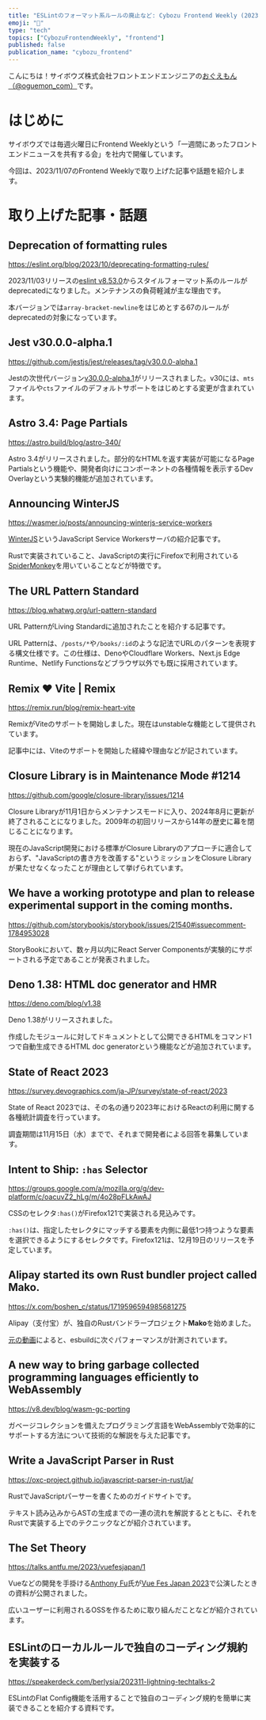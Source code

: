 ```yaml
---
title: "ESLintのフォーマット系ルールの廃止など: Cybozu Frontend Weekly (2023-11-07号)"
emoji: "🚮"
type: "tech"
topics: ["CybozuFrontendWeekly", "frontend"]
published: false
publication_name: "cybozu_frontend"
---
```


こんにちは！サイボウズ株式会社フロントエンドエンジニアの[おぐえもん（@oguemon_com）](https://x.com/oguemon_com)です。

# はじめに

サイボウズでは毎週火曜日にFrontend Weeklyという「一週間にあったフロントエンドニュースを共有する会」を社内で開催しています。

今回は、2023/11/07のFrontend Weeklyで取り上げた記事や話題を紹介します。

# 取り上げた記事・話題

## Deprecation of formatting rules

https://eslint.org/blog/2023/10/deprecating-formatting-rules/

2023/11/03リリースの[eslint v8.53.0](https://github.com/eslint/eslint/releases/tag/v8.53.0)からスタイルフォーマット系のルールがdeprecatedになりました。メンテナンスの負荷軽減が主な理由です。

本バージョンでは`array-bracket-newline`をはじめとする67のルールがdeprecatedの対象になっています。

## Jest v30.0.0-alpha.1

https://github.com/jestjs/jest/releases/tag/v30.0.0-alpha.1

Jestの次世代バージョン[v30.0.0-alpha.1](https://github.com/jestjs/jest/releases/tag/v30.0.0-alpha.1)がリリースされました。v30には、`mts`ファイルや`cts`ファイルのデフォルトサポートをはじめとする変更が含まれています。

## Astro 3.4: Page Partials

https://astro.build/blog/astro-340/

Astro 3.4がリリースされました。部分的なHTMLを返す実装が可能になるPage Partialsという機能や、開発者向けにコンポーネントの各種情報を表示するDev Overlayという実験的機能が追加されています。

## Announcing WinterJS

https://wasmer.io/posts/announcing-winterjs-service-workers

[WinterJS](https://wasmer.io/wasmer/winterjs)というJavaScript Service Workersサーバの紹介記事です。

Rustで実装されていること、JavaScriptの実行にFirefoxで利用されている[SpiderMonkey](https://spidermonkey.dev/)を用いていることなどが特徴です。

## The URL Pattern Standard

https://blog.whatwg.org/url-pattern-standard

URL PatternがLiving Standardに追加されたことを紹介する記事です。

URL Patternは、`/posts/*`や`/books/:id`のような記法でURLのパターンを表現する構文仕様です。この仕様は、DenoやCloudflare Workers、Next.js Edge Runtime、Netlify Functionsなどブラウザ以外でも既に採用されています。

## Remix ❤️ Vite | Remix

https://remix.run/blog/remix-heart-vite

RemixがViteのサポートを開始しました。現在はunstableな機能として提供されています。

記事中には、Viteのサポートを開始した経緯や理由などが記されています。

## Closure Library is in Maintenance Mode #1214

https://github.com/google/closure-library/issues/1214

Closure Libraryが11月1日からメンテナンスモードに入り、2024年8月に更新が終了されることになりました。2009年の初回リリースから14年の歴史に幕を閉じることになります。

現在のJavaScript開発における標準がClosure Libraryのアプローチに適合しておらず、"JavaScriptの書き方を改善する"というミッションをClosure Libraryが果たせなくなったことが理由として挙げられています。

## We have a working prototype and plan to release experimental support in the coming months.

https://github.com/storybookjs/storybook/issues/21540#issuecomment-1784953028

StoryBookにおいて、数ヶ月以内にReact Server Componentsが実験的にサポートされる予定であることが発表されました。

## Deno 1.38: HTML doc generator and HMR

https://deno.com/blog/v1.38

Deno 1.38がリリースされました。

作成したモジュールに対してドキュメントとして公開できるHTMLをコマンド1つで自動生成できるHTML doc generatorという機能などが追加されています。

## State of React 2023

https://survey.devographics.com/ja-JP/survey/state-of-react/2023

State of React 2023では、その名の通り2023年におけるReactの利用に関する各種統計調査を行っています。

調査期間は11月15日（水）までで、それまで開発者による回答を募集しています。

## Intent to Ship: `:has` Selector

https://groups.google.com/a/mozilla.org/g/dev-platform/c/oacuvZ2_hLg/m/4o28pFLkAwAJ

CSSのセレクタ`:has()`がFirefox121で実装される見込みです。

`:has()`は、指定したセレクタにマッチする要素を内側に最低1つ持つような要素を選択できるようにするセレクタです。Firefox121は、12月19日のリリースを予定しています。

## Alipay started its own Rust bundler project called Mako.

https://x.com/boshen_c/status/1719596594985681275

Alipay（支付宝）が、独自のRustバンドラープロジェクト**Mako**を始めました。

[元の動画](https://www.bilibili.com/video/BV15c411d7FZ/)によると、esbuildに次ぐパフォーマンスが計測されています。

## A new way to bring garbage collected programming languages efficiently to WebAssembly

https://v8.dev/blog/wasm-gc-porting

ガベージコレクションを備えたプログラミング言語をWebAssemblyで効率的にサポートする方法について技術的な解説を与えた記事です。

## Write a JavaScript Parser in Rust

https://oxc-project.github.io/javascript-parser-in-rust/ja/

RustでJavaScriptパーサーを書くためのガイドサイトです。

テキスト読み込みからASTの生成までの一連の流れを解説するとともに、それをRustで実装する上でのテクニックなどが紹介されています。

## The Set Theory

https://talks.antfu.me/2023/vuefesjapan/1

Vueなどの開発を手掛ける[Anthony Fu](https://antfu.me/)氏が[Vue Fes Japan 2023](https://vuefes.jp/2023/)で公演したときの資料が公開されました。

広いユーザーに利用されるOSSを作るために取り組んだことなどが紹介されています。

## ESLintのローカルルールで独自のコーディング規約を実装する

https://speakerdeck.com/berlysia/202311-lightning-techtalks-2

ESLintのFlat Config機能を活用することで独自のコーディング規約を簡単に実装できることを紹介する資料です。
